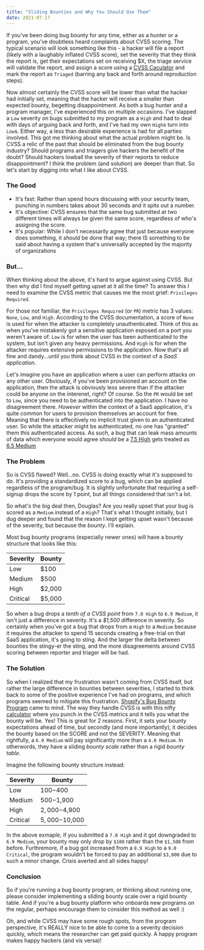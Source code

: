 ```yaml
---
title: "Sliding Bounties and Why You Should Use Them"
date: 2021-07-17
---
```


If you've been doing bug bounty for any time, either as a hunter or a program, you've doubtless heard complaints about CVSS scoring. The typical scenario will look something like this - a hacker will file a report (likely with a laughably inflated CVSS score), set the severity that they think the report is, get their expectations set on receiving $X, the triage service will validate the report, and assign a score using a [CVSS Caculator](https://www.first.org/cvss/calculator/3.1#CVSS:3.1/AV:N/AC:L/PR:N/UI:N/S:U/C:N/I:N/A:N) and mark the report as `Triaged` (barring any back and forth around reproduction steps). 

Now almost certainly the CVSS score will be lower than what the hacker had initially set, meaning that the hacker will receive a smaller than expected bounty, begetting disappointment. As both a bug hunter and a program manager, I've experienced this on multiple occasions. I've slapped a `Low` severity on bugs submitted to my program as a `High` and had to deal with days of arguing back and forth, and I've had my own `High`s turn into `Low`s. Either way, a less than desirable experience is had for all parties involved. This got me thinking about what the actual problem might be. Is CVSS a relic of the past that should be eliminated from the bug bounty industry? Should programs and triagers give hackers the benefit of the doubt? Should hackers lowball the severity of their reports to reduce disappointment? I think the problem (and solution) are deeper than that. So let's start by digging into what I like about CVSS.


### The Good

- It's fast: Rather than spend hours discussing with your security team, punching in numbers takes about 30 seconds and it spits out a number.
- It's objective: CVSS ensures that the same bug submitted at two different times will always be given the same score, regardless of who's assigning the score. 
- It's popular: While I don't necessarily agree that just because everyone does something, it _should_ be done that way; there IS something to be said about having a system that's universally accepted by the majority of organizations

### But...

When thinking about the above, it's hard to argue against using CVSS. But then why did I find myself getting upset at it all the time? To answer this I need to examine the CVSS metric that causes me the most grief: `Privileges Required`.

For those not familiar, the `Privileges Required` (or `PR`) metric has 3 values: `None`, `Low`, and `High`. According to the CVSS documentation, a score of `None` is used for when the attacker is completely unauthenticated. Think of this as when you've mistakenly got a sensitive application exposed on a port you weren't aware of. `Low` is for when the user has been authenticated to the system, but isn't given any heavy permissions. And `High` is for when the attacker requires extensive permissions to the application. Now that's all fine and dandy...until you think about CVSS in the context of a _SaaS application_. 

Let's imagine you have an application where a user can perform attacks on any other user. Obviously, if you've been provisioned an account on the application, then the attack is obviously less severe than if the attacker could be anyone on the interenet, right? Of course. So the `PR` would be set to `Low`, since you need to be authenticated into the application. I have no disagreement there. _However_ within the context of a SaaS application, it's quite common for users to provision themselves an account for free. Meaning that there is effecitively no implicit trust given to an authenticated user. So while the attacker might be authenticated, no one has "granted" them this authenticated access. As such, a bug that can leak mass amounts of data which everyone would agree _should_ be a [7.5 High](https://www.first.org/cvss/calculator/3.1#CVSS:3.1/AV:N/AC:L/PR:N/UI:N/S:U/C:H/I:N/A:N) gets treated as [6.5 Medium](https://www.first.org/cvss/calculator/3.1#CVSS:3.1/AV:N/AC:L/PR:L/UI:N/S:U/C:H/I:N/A:N)

### The Problem

So is CVSS flawed? Well...no. CVSS is doing exactly what it's supposed to do. It's providing a standardized score to a bug, which can be applied regardless of the program/bug. It is slightly unfortunate that requiring a self-signup drops the score by 1 point, but all things considered that isn't a lot.

So what's the big deal then, Douglas? Are you really upset that your bug is scored as a `Medium` instead of a `High`? That's what I thought initially, but I dug deeper and found that the reason I kept getting upset wasn't because of the severity, but because the _bounty_. I'll explain. 

Most bug bounty programs (especially newer ones) will have a bounty structure that looks like this:

| Severity | Bounty |
| --- | --- |
| Low | $100 |
| Medium | $500 |
| High | $2,000 |
| Critical | $5,000 |

So when a bug drops a _tenth of a CVSS point_ from `7.0 High` to `6.9 Medium`, it isn't just a difference in severity. It's a _$1,500_ difference in severity. So certainly when you've got a bug that drops from a `High` to a `Medium` because it requires the attacker to spend 15 seconds creating a free-trial on that SaaS application, it's going to sting. And the larger the delta between bounties the stingy-er the sting, and the more disagreements around CVSS scoring between reporter and triager will be had. 

### The Solution

So when I realized that my frustration wasn't coming from CVSS itself, but rather the large difference in bounties between severities, I started to think back to some of the positive experience I've had on programs, and which programs seemed to mitigate this frustration. [Shopify's Bug Bounty Program](https://hackerone.com/shopify?type=team) came to mind. The way they handle CVSS is with this nifty [calculator](https://shopify.github.io/appsec/cvss_calculator/) where you punch in the CVSS metrics and it tells you what the bounty will be. Yes! This is great for 2 reasons. First, it sets your bounty expectations ahead of time, but secondly (and more importantly), it decides the bounty based on the SCORE and not the SEVERITY. Meaning that rightfully, a `6.9 Medium` will pay significantly more than a `4.0 Medium`. In otherwords, they have a sliding _bounty scale_ rather than a rigid _bounty table_.

Imagine the following bounty structure instead:

| Severity | Bounty |
| --- | --- |
| Low | $100-$400 |
| Medium | $500-$1,900 |
| High | $2,000-$4,900 |
| Critical | $5,000-$10,000 |

In the above exmaple, if you submitted a `7.0 High` and it got downgraded to `6.9 Medium`, your bounty may only drop by `$100` rather than the `$1,500` from before. Furthremore, if a bug got increased from a `8.9 High` to a `9.0 Critical`, the program wouldn't be forced to pay an additional `$3,000` due to such a minor change. Crisis averted and all sides happy!

### Conclusion

So if you're running a bug bounty program, or thinking about running one, please consider implementing a sliding bounty scale over a rigid bounty table. And if you're a bug bounty platform who onboards new programs on the regular, perhaps encourage them to consider this method as well :)

Oh, and while CVSS may have some rough spots, from the program perspective, it's REALLY nice to be able to come to a severity decision quickly, which means the researcher can get paid quickly. A happy program makes happy hackers (and vis versa)!
